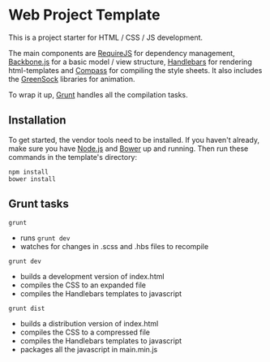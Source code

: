 # Web Project Template
This is a project starter for HTML / CSS / JS development.

The main components are [RequireJS](http://requirejs.org/) for dependency management,
[Backbone.js](http://backbonejs.org/) for a basic model / view structure, [Handlebars](http://handlebarsjs.com/)
for rendering html-templates and [Compass](http://compass-style.org/) for compiling the style sheets.
It also includes the [GreenSock](http://greensock.com/) libraries for animation.

To wrap it up, [Grunt](http://gruntjs.com/) handles all the compilation tasks.

## Installation
To get started, the vendor tools need to be installed. If you haven't already, make sure you have
[Node.js](http://nodejs.org/) and [Bower](http://bower.io/) up and running.
Then run these commands in the template's directory:
```
npm install
bower install
```

## Grunt tasks
```
grunt
```
- runs `grunt dev`
- watches for changes in .scss and .hbs files to recompile

```
grunt dev
```
- builds a development version of index.html
- compiles the CSS to an expanded file
- compiles the Handlebars templates to javascript

```
grunt dist
```
- builds a distribution version of index.html
- compiles the CSS to a compressed file
- compiles the Handlebars templates to javascript
- packages all the javascript in main.min.js
